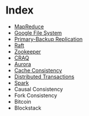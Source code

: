 # Index

* [MapReduce](./MapReduce/Note.md)
* [Google File System](./Google%20File%20System/Note.md)
* [Primary-Backup Replication](./Primary-Backup%20Replication/Note.md)
* [Raft](./Raft/Note.md)
* [Zookeeper](./Zookeeper/Note.md)
* [CRAQ](./CRAQ/Note.md)
* [Aurora](./Aurora/Note.md)
* [Cache Consistency](./Cache%20Consistency/Note.md)
* [Distributed Transactions](./Distributed%20Transactions/Note.md)
* [Spark](./Spark/Note.md)
* Causal Consistency
* Fork Consistency
* Bitcoin
* Blockstack